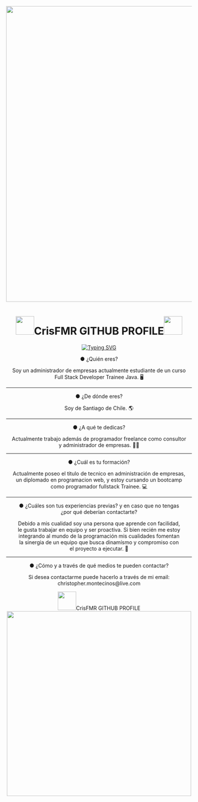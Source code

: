 <div id="header" align="center">
  <img decoding="async" src="https://i.postimg.cc/6qyVsmMV/Sin-t-tulo-1.jpg" width="800"/>
</div>
  <div align="center">
    <h1><img decoding="async" src="https://cdn.pixabay.com/animation/2023/06/13/15/13/15-13-30-905_512.gif" width="50"/>CrisFMR GITHUB PROFILE<img decoding="async" src="https://cdn.pixabay.com/animation/2023/06/13/15/13/15-13-30-905_512.gif" width="50"/></h1>
  </div>
  <div align="center">
	<a href="https://git.io/typing-svg"><img src="https://readme-typing-svg.herokuapp.com?font=Permanent+Marker&size=40&pause=1000&color=24F700&center=true&vCenter=true&width=600&lines=Hi+%F0%9F%91%8B+everybody!;Welcome+to+my+GITHUB+%F0%9F%91%BE;I'm+Cristopher+Montecinos%F0%9F%91%8D" alt="Typing SVG" /></a> 
  </div>
  <div align="center">
	<p class="fw-bold">● ¿Quién eres?</p>
    <p>Soy un administrador de empresas actualmente estudiante de un curso <br> Full Stack Developer Trainee Java. 🖥</p>
  </div>
  <hr>
  <div align="center">
	<p class="fw-bold">● ¿De dónde eres?</p>
    <p>Soy de Santiago de Chile. 🌎</p>
  </div>
  <hr>
  <div align="center">
    <p class="fw-bold">● ¿A qué te dedicas?</p>
    <p>Actualmente trabajo además de programador freelance como consultor <br>y administrador de empresas. 👨‍💻</p>
  </div>
  <hr>
  <div align="center">
    <p class="fw-bold">● ¿Cuál es tu formación?</p>
    <p>Actualmente poseo el titulo de tecnico en administración de empresas, <br>un diplomado en programacion web, y estoy cursando un bootcamp <br>como programador fullstack Trainee. 💻</p>
  </div>
  <hr>
  <div align="center"><p class="fw-bold">● ¿Cuáles son tus experiencias previas? y en caso que no tengas <br>¿por qué deberían contactarte?</p>
    <p>Debido a mis cualidad soy una persona que aprende con facilidad, <br>le gusta trabajar en equipo y ser proactiva. Si bien recién me estoy <br>integrando al mundo de la programación mis cualidades fomentan <br>la sinergia de un equipo que busca dinamísmo y compromiso con <br>el proyecto a ejecutar. 👥</p>
  </div>
  <hr>
  <div align="center">
    <p class="fw-bold">● ¿Cómo y a través de qué medios te pueden contactar?</p>
    <p>Si desea contactarme puede hacerlo a través de mi email: <br>christopher.montecinos@live.com</p>
  </div>
  <div align="center">
	<img decoding="async" src="https://cdn.pixabay.com/animation/2023/06/13/15/13/15-13-30-905_512.gif" width="50"/>CrisFMR GITHUB PROFILE<img decoding="async" 	src="https://media.tenor.com/5ry-200hErMAAAAM/hacker-hacker-man.gif" width="500"/>
  </div>
</div>


<!---
CrisFMR/CrisFMR is a ✨ special ✨ repository because its `README.md` (this file) appears on your GitHub profile.
You can click the Preview link to take a look at your changes.
--->

